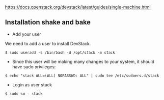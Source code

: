 

https://docs.openstack.org/devstack/latest/guides/single-machine.html

## Installation shake and bake

* Add your user

We need to add a user to install DevStack. 

```
$ sudo useradd -s /bin/bash -d /opt/stack -m stack
```

* Since this user will be making many changes to your system, it should have sudo privileges:

```
$ echo "stack ALL=(ALL) NOPASSWD: ALL" | sudo tee /etc/sudoers.d/stack
```

* Login as user stack

```
$ sudo su - stack
```

